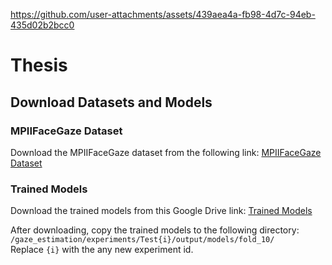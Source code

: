 https://github.com/user-attachments/assets/439aea4a-fb98-4d7c-94eb-435d02b2bcc0

# Thesis

## Download Datasets and Models

### MPIIFaceGaze Dataset
Download the MPIIFaceGaze dataset from the following link:
[MPIIFaceGaze Dataset](https://perceptualui.org/research/datasets/MPIIFaceGaze/)

### Trained Models
Download the trained models from this Google Drive link:
[Trained Models](https://drive.google.com/drive/folders/1McM34eG4uX7oBLz2UuZvAS48f1PO_o2N?usp=sharing)

After downloading, copy the trained models to the following directory:<br>
`/gaze_estimation/experiments/Test{i}/output/models/fold_10/`<br>
Replace `{i}` with the any new experiment id.



